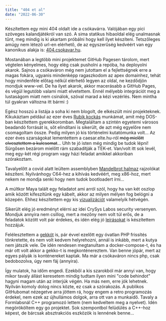 ```yaml
---
title: "404 et al"
date: "2022-06-30"
---
```


Készítettem egy mini 404 oldalt ide a csókavárra. Valójában egy pici szöveges kalandjátékról van szó. A sima statikus hibaoldal elég unalmasnak tűnt, meg mindig is ki akartam próbálni hogy kell ilyet készíteni. Tetszőleges amúgy nem létező url-en elérhető, de az egyszerűség kedvéért van egy kanonikus alakja is: [404.csokavar.hu](https://404.csokavar.hu). 

Mostanában a legtöbb mini projektemet GitHub Pagesen tárolom, mert végtelen kényelmes, hogy elég csak pusholni a repóba, ha deployolni akarok. Sajnos a csókaváron még nem jutottam el a fejlettségnek erre a magas fokára, ugyanis mindenképp ragaszkodom az apex domainhez, tehát hogy mindenféle előtag nélkül elérhető legyen az oldal, ne kezdődjön mondjuk www-vel. De ha ilyet akarok, akkor macerásabb a GitHub Pages, és végül legutóbb valami miatt elvetettem. Ennél mélyebb integrációt meg a lustaságom miatt nem csinálok, szóval marad a kézi vezérlés. Nem mintha túl gyakran változna itt bármi :)

Egész hosszú a listája a soha ki nem blogolt, de elkészült mini projekteknek. Kikukáztam például az ezer éves [Rubik kockás](https://rubik.csokavar.hu) munkámat, amit még DOS-ban készítettem gyerekkoromban. Megtaláltam a szintén egyetemi városos beadandó forrását is, sőt elindítani is sikerült, de azt még egyelőre nem csomagoltam össze. Pedig milyen jó kis történelmi kutatómunka volt... Az ezer éves szarságokat lementettem a caesar.elte.hu-ról ~~még mielőtt elvesztettem a kulcsomat~~... Uhh te jó isten még mindig be tudok lépni! Sürgősen bezárom mielőtt rám szabadítják a TEK-et. Van/volt itt sok levél, meg egy-két régi program vagy házi feladat amikkel akkoriban szórakoztam.

Tavalyelőtt a covid alatt leültem assemblyben [Mandelbrot halmaz](https://mandelbrot.csokavar.hu) rajzolókat készíteni. Nyilvánhogy C64-hez a kihívás kedvéért, meg x86-hoz, mert nekem ne mondja senki hogy nem tudok bootloadert írni...

A múltkor Maya talált egy feladatot ami arról szól, hogy ha van két oszlop amik között kifeszítünk egy kábelt, akkor az milyen mélyen fog belógni a közepén. Ehhez készítettem egy kis [vizualizációt](https://hanging-cable.csokavar.hu) valamelyik hétvégén.

Sikerült elég jó eredményt elérni az idei CrySys Labos security versenyen. Mondjuk annyira nem csillog, mert a mezőny nem volt túl erős, de a feladatok között volt pár érdekes, és idén elég jó [leírásokat](https://github.com/encse/secchallenge2022) is készítettem hozzájuk. 

Felélesztettem a [gekkót](https://gekko.csokavar.hu) is, pár évvel ezelőtt egy óvatlan PHP frissítés tönkretette, és nem volt kedvem helyrehozni, annál is inkább, mert a kutya nem játszik vele. De idén rendesen megtanultam a docker-compose-t, és ha már ott volt akkor a gekko-t is megkonténereztem. Van benne jópár, mert az egyes pályák is konténereket kaptak. Ma már a csókaváron nincs php, csak bedobozolva, úgy nem fáj (annyira). 

Így mulatok, ha időm engedi. Ezekből a kis szarokból már annyi van, hogy mikor tavaly állást keresetem mindig tudtam ilyen mini "code behindot" hagyni magam után az interjúk végén. Ha más nem, erre jók lehetnek. Nyilván komoly dolog nincs közte, ez csak a szórakozás. A publikos GitHubomat nézegetve arra jöttem rá, hogy engem a retro programozás érdekel, nem ezek az újhullámos dolgok, arra ott van a munkaidő. Tavaly a Formlabsnál C++ programozó lettem (nem kedveltem meg a nyelvet). Idén megörököltem egy go projektet. Sok szempontbol felüdülés a C++-hoz képest, de bárcsak absztrakciós eszközök is lennének benne...
